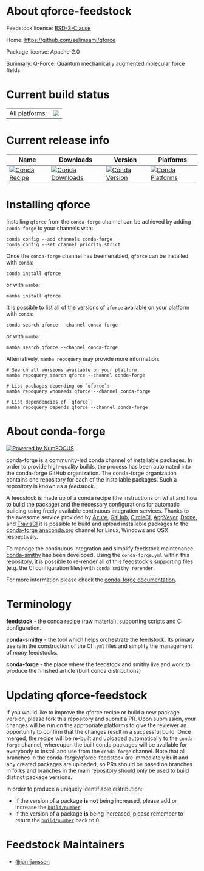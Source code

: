 About qforce-feedstock
======================

Feedstock license: [BSD-3-Clause](https://github.com/conda-forge/qforce-feedstock/blob/main/LICENSE.txt)

Home: https://github.com/selimsami/qforce

Package license: Apache-2.0

Summary: Q-Force: Quantum mechanically augmented molecular force fields

Current build status
====================


<table><tr><td>All platforms:</td>
    <td>
      <a href="https://dev.azure.com/conda-forge/feedstock-builds/_build/latest?definitionId=16063&branchName=main">
        <img src="https://dev.azure.com/conda-forge/feedstock-builds/_apis/build/status/qforce-feedstock?branchName=main">
      </a>
    </td>
  </tr>
</table>

Current release info
====================

| Name | Downloads | Version | Platforms |
| --- | --- | --- | --- |
| [![Conda Recipe](https://img.shields.io/badge/recipe-qforce-green.svg)](https://anaconda.org/conda-forge/qforce) | [![Conda Downloads](https://img.shields.io/conda/dn/conda-forge/qforce.svg)](https://anaconda.org/conda-forge/qforce) | [![Conda Version](https://img.shields.io/conda/vn/conda-forge/qforce.svg)](https://anaconda.org/conda-forge/qforce) | [![Conda Platforms](https://img.shields.io/conda/pn/conda-forge/qforce.svg)](https://anaconda.org/conda-forge/qforce) |

Installing qforce
=================

Installing `qforce` from the `conda-forge` channel can be achieved by adding `conda-forge` to your channels with:

```
conda config --add channels conda-forge
conda config --set channel_priority strict
```

Once the `conda-forge` channel has been enabled, `qforce` can be installed with `conda`:

```
conda install qforce
```

or with `mamba`:

```
mamba install qforce
```

It is possible to list all of the versions of `qforce` available on your platform with `conda`:

```
conda search qforce --channel conda-forge
```

or with `mamba`:

```
mamba search qforce --channel conda-forge
```

Alternatively, `mamba repoquery` may provide more information:

```
# Search all versions available on your platform:
mamba repoquery search qforce --channel conda-forge

# List packages depending on `qforce`:
mamba repoquery whoneeds qforce --channel conda-forge

# List dependencies of `qforce`:
mamba repoquery depends qforce --channel conda-forge
```


About conda-forge
=================

[![Powered by
NumFOCUS](https://img.shields.io/badge/powered%20by-NumFOCUS-orange.svg?style=flat&colorA=E1523D&colorB=007D8A)](https://numfocus.org)

conda-forge is a community-led conda channel of installable packages.
In order to provide high-quality builds, the process has been automated into the
conda-forge GitHub organization. The conda-forge organization contains one repository
for each of the installable packages. Such a repository is known as a *feedstock*.

A feedstock is made up of a conda recipe (the instructions on what and how to build
the package) and the necessary configurations for automatic building using freely
available continuous integration services. Thanks to the awesome service provided by
[Azure](https://azure.microsoft.com/en-us/services/devops/), [GitHub](https://github.com/),
[CircleCI](https://circleci.com/), [AppVeyor](https://www.appveyor.com/),
[Drone](https://cloud.drone.io/welcome), and [TravisCI](https://travis-ci.com/)
it is possible to build and upload installable packages to the
[conda-forge](https://anaconda.org/conda-forge) [anaconda.org](https://anaconda.org/)
channel for Linux, Windows and OSX respectively.

To manage the continuous integration and simplify feedstock maintenance
[conda-smithy](https://github.com/conda-forge/conda-smithy) has been developed.
Using the ``conda-forge.yml`` within this repository, it is possible to re-render all of
this feedstock's supporting files (e.g. the CI configuration files) with ``conda smithy rerender``.

For more information please check the [conda-forge documentation](https://conda-forge.org/docs/).

Terminology
===========

**feedstock** - the conda recipe (raw material), supporting scripts and CI configuration.

**conda-smithy** - the tool which helps orchestrate the feedstock.
                   Its primary use is in the construction of the CI ``.yml`` files
                   and simplify the management of *many* feedstocks.

**conda-forge** - the place where the feedstock and smithy live and work to
                  produce the finished article (built conda distributions)


Updating qforce-feedstock
=========================

If you would like to improve the qforce recipe or build a new
package version, please fork this repository and submit a PR. Upon submission,
your changes will be run on the appropriate platforms to give the reviewer an
opportunity to confirm that the changes result in a successful build. Once
merged, the recipe will be re-built and uploaded automatically to the
`conda-forge` channel, whereupon the built conda packages will be available for
everybody to install and use from the `conda-forge` channel.
Note that all branches in the conda-forge/qforce-feedstock are
immediately built and any created packages are uploaded, so PRs should be based
on branches in forks and branches in the main repository should only be used to
build distinct package versions.

In order to produce a uniquely identifiable distribution:
 * If the version of a package **is not** being increased, please add or increase
   the [``build/number``](https://docs.conda.io/projects/conda-build/en/latest/resources/define-metadata.html#build-number-and-string).
 * If the version of a package **is** being increased, please remember to return
   the [``build/number``](https://docs.conda.io/projects/conda-build/en/latest/resources/define-metadata.html#build-number-and-string)
   back to 0.

Feedstock Maintainers
=====================

* [@jan-janssen](https://github.com/jan-janssen/)

